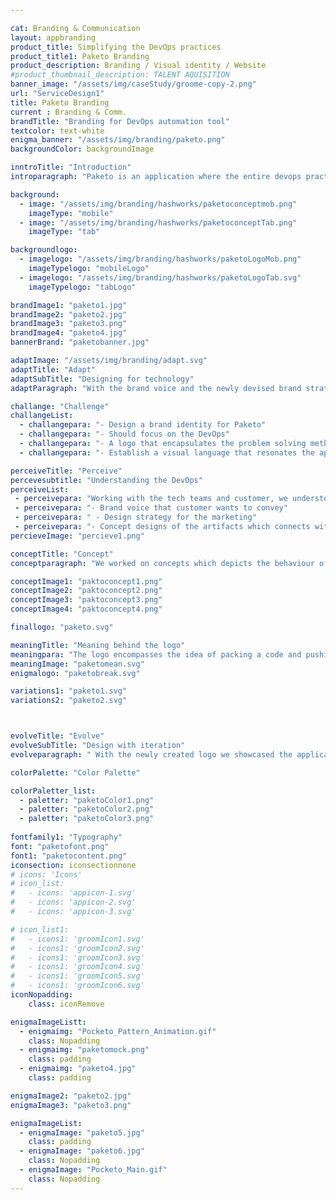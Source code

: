 ```yaml
---

cat: Branding & Communication
layout: appbranding
product_title: Simplifying the DevOps practices
product_title1: Paketo Branding
product_description: Branding / Visual identity / Website
#product_thumbnail_description: TALENT AQUISITION
banner_image: "/assets/img/caseStudy/groome-copy-2.png"
url: "ServiceDesign1"
title: Paketo Branding
current : Branding & Comm.
brandTitle: "Branding for DevOps automation tool"
textcolor: text-white
enigma_banner: "/assets/img/branding/paketo.png"
backgroundColor: backgroundImage

inntroTitle: "Introduction"
introparagraph: "Paketo is an application where the entire devops practices like build, quality, test, deploy and release is automated. Paketo ensures that there is no manual intervention in between commit, build and deploy process resulting in quick deployments.  "

background:
  - image: "/assets/img/branding/hashworks/paketoconceptmob.png"
    imageType: "mobile"
  - image: "/assets/img/branding/hashworks/paketoconceptTab.png"
    imageType: "tab"

backgroundlogo:
  - imagelogo: "/assets/img/branding/hashworks/paketoLogoMob.png"
    imageTypelogo: "mobileLogo"
  - imagelogo: "/assets/img/branding/hashworks/paketoLogoTab.svg"
    imageTypelogo: "tabLogo"

brandImage1: "paketo1.jpg"
brandImage2: "paketo2.jpg"
brandImage3: "paketo3.png"
brandImage4: "paketo4.jpg"
bannerBrand: "paketobanner.jpg"

adaptImage: "/assets/img/branding/adapt.svg"
adaptTitle: "Adapt"
adaptSubTitle: "Designing for technology"
adaptParagraph: "With the brand voice and the newly devised brand strategy to attract tech people, we came up with a design solution that any technology person can relate."

challange: "Challenge"
challangeList:
  - challangepara: "- Design a brand identity for Paketo"
  - challangepara: "- Should focus on the DevOps"
  - challangepara: "- A logo that encapsulates the problem solving method of the application"
  - challangepara: "- Establish a visual language that resonates the applications purpose"

perceiveTitle: "Perceive"
percevesubtitle: "Understanding the DevOps"
perceiveList: 
 - perceivepara: "Working with the tech teams and customer, we understood the solutions, paketo is                      offering to the tech community. With this insights we were able to come up with"
 - perceivepara: "- Brand voice that customer wants to convey"
 - perceivepara: " - Design strategy for the marketing"
 - perceivepara: "- Concept designs of the artifacts which connects with tech community"
percieveImage: "percieve1.png"

conceptTitle: "Concept"
conceptparagraph: "We worked on concepts which depicts the behaviour of the application while adding the concept of how the application is helping the DevOps practice."

conceptImage1: "paktoconcept1.png"
conceptImage2: "paktoconcept2.png"
conceptImage3: "paktoconcept3.png"
conceptImage4: "paktoconcept4.png"

finallogo: "paketo.svg"

meaningTitle: "Meaning behind the logo"
meaningpara: "The logo encompasses the idea of packing a code and pushing it for deployment. The sprites showcasing movement is an abstract representation of word DevOps. in morse code"
meaningImage: "paketomean.svg"
enigmalogo: "paketobreak.svg"

variations1: "paketo1.svg"
variations2: "paketo2.svg"



evolveTitle: "Evolve"
evolveSubTitle: "Design with iteration"
evolveparagraph: " With the newly created logo we showcased the applications, purpose and personality. To add to this personality we needed colour, typography and all the other collaterals. Continuos discussions and iteratons with the clients produced an array of artifacts which supported the applications brand voice."

colorPalette: "Color Palette"

colorPaletter_list:
  - paletter: "paketoColor1.png"
  - paletter: "paketoColor2.png"
  - paletter: "paketoColor3.png"
  
fontfamily1: "Typography"
font: "paketofont.png"
font1: "paketocontent.png"
iconsection: iconsectionnone
# icons: 'Icons'
# icon_list:
#   - icons: 'appicon-1.svg'
#   - icons: 'appicon-2.svg'
#   - icons: 'appicon-3.svg'

# icon_list1:
#   - icons1: 'groomIcon1.svg'
#   - icons1: 'groomIcon2.svg'
#   - icons1: 'groomIcon3.svg'
#   - icons1: 'groomIcon4.svg'
#   - icons1: 'groomIcon5.svg'
#   - icons1: 'groomIcon6.svg'
iconNopadding:
    class: iconRemove

enigmaImageListt:
  - enigmaimg: "Pocketo_Pattern_Animation.gif"
    class: Nopadding
  - enigmaimg: "paketomock.png"
    class: padding
  - enigmaimg: "paketo4.jpg"
    class: padding

enigmaImage2: "paketo2.jpg"
enigmaImage3: "paketo3.png" 

enigmaImageList:
  - enigmaImage: "paketo5.jpg"
    class: padding
  - enigmaImage: "paketo6.jpg"
    class: Nopadding
  - enigmaImage: "Pocketo_Main.gif"
    class: Nopadding
---
```

